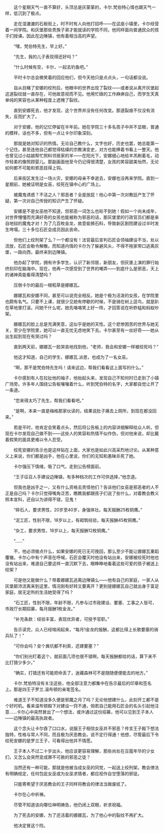 　　这个星期天气一直不算好，头顶总是灰蒙蒙的，卡尔.梵伯特心情也跟天气一样，低沉到了极点。

　　走在湿漉漉的石板街上，时不时有人向他打招呼——在这座小镇里，卡尔经营着一间学院。和灰堡那些贵族子弟才能就读的学院不同，他同样面向普通民众的孩子们授课。因此在边陲镇，他有着相当高的声望。

　　“嘿，梵伯特先生，早上好。”

　　“先生，我的儿子表现得还好吗？”

　　“什么时候有空，卡尔，一起去钓鱼吧。”

　　平时卡尔总会微笑着的回应他们，但今天他只是点点头，一句话都没说。

　　自从目睹了安娜的绞刑后，他眼中的世界出现了裂纹——或者说从离开灰堡起这道裂纹就一直存在，可他故意视而不见。他用忙碌的工作麻痹自己，而学生天真单纯的笑容也从某种程度上遮掩了裂纹。

　　直到安娜死去，他才发现，这个世界并没有任何改变。那道裂痕不仅没有消失，反而扩大了。

　　对于安娜，他的记忆停留在半年前。她在学院三十多名孩子中并不显眼，普通的模样，话也不多，但有一点让卡尔印象深刻。

　　那就是她对知识的热情。无论自己教什么，文字也好，历史也罢，她总能第一个记住。甚至连他自己都觉得枯燥的宗教演变史，对方也能捧着书看上一整天。他也曾见过小姑娘帮忙照料邻居家的羊——在阳光下，安娜细心地给羊羔刷着毛，动作轻柔的像照顾婴儿。那副画面他至今仍记得很清楚，女孩的笑容甜美怡然，无论如何都不可能和邪恶挂得上钩。

　　后来街区发生过一场火灾，安娜的母亲不幸逝去，安娜也没再来学院。直到一星期前，她被证明是女巫，绞死在镇中心的广场上。

　　被魔鬼诱惑？不洁之人？邪恶者？全是放屁！他心中第一次对教廷产生了怀疑，第一次对自己传授的知识产生了怀疑。

　　安娜是不是女巫他不知道，但邪恶一词怎么也轮不到她！假如一个尚未成年，对世界懵懂而充满好奇的女孩也能被称为邪恶的话，那灰堡里的行政官员们都是来自地狱的魔鬼才对！为了几百枚金龙，故意偷换石料，导致新区剧院建设过半时发生垮塌，三十多位石匠会成员因此丧命。

　　但他们上绞刑架了么？一个都没有！法官最后宣判石匠会领袖建设不当，处以流放，石匠会勒令解散。而知道内情的卡尔为了躲避风头，不得不拖家带口逃离灰堡，一路向西，最终来到边陲镇。

　　他办起了学院，拥有许多学生，认识了新邻居，新朋友，但灰堡上演的罪行始终刻印在脑海中。现在，他再一次感受到了世界的嘲弄——到底什么是邪恶，天上的诸神真能看得清楚吗？

　　压倒卡尔的最后一根稻草是娜娜瓦。

　　娜娜瓦和安娜不同，甚至可以说完全相反。她是个极为活泼的女孩，在学院里也颇有名气。只要不上课，就很少见她有停歇的时候，不是骑在树上逗鸟，就是趴在草地里打滚。问她干什么呢，她先咯咯笑上好一阵，才回答说在听蚱蜢和蚂蚁吵架。

　　娜娜瓦的脸上总是充满笑意，这似乎是她的天性。这个悲惨困苦的世界与她无关，至少在学院里，她可以一直无忧无虑地笑下去。卡尔甚至有一丝好奇——她从出生起到现在有哭过吗？

　　直到两天前，娜娜瓦一脸哭丧地找到他，“老师，我会和安娜一样被绞死吗？”

　　他这才知道，自己的学生，娜娜瓦.派恩，也成为了一名女巫。

　　“啊，那不是梵伯特先生吗！请来这边，帮我们看看这上面写的什么。”

　　卡尔感到有人在拉扯他的袖子，他抬起头来，发现自己不知何时已走到了小镇广场旁。许多年人围绕公告板嚷嚷着什么，听到梵伯特的名字，大家都自觉让开了一条道。

　　“您来得太巧了先生，帮我们看看吧。”

　　“是啊，本来一直是梅格那家伙读的，结果说肚子痛去上厕所，到现在都没回来。”

　　若是平时，他肯定会笑着点头，然后将公告板上的内容详细解释给众人听。但现在卡尔发现自己做不到——这些人的笑容和热情不似作伪，但对他来说，却比戴着假笑的面具更难以令人忍受。

　　绞死安娜的告示也是这样贴在上面，大家也是如此兴高采烈地讨论。从某种意义上来说，你们都是凶手，他在心里说，你们的无知和愚昧杀死了她。

　　卡尔强压下情绪，吸了口气，走到公告榜面前。

　　“王子征召人手建设边陲镇，有多种档次的工作可供选择，”他念道。

　　但我也是凶手之一，又有什么资格去责怪他们？告诉他们女巫是邪恶者的人不正是自己吗？卡尔只觉得嘴角泛苦，瞧瞧我都跟孩子们说了些什么，对着教会教义照本宣科，还自以为讲得不错，见鬼！

　　“碎石人，要求男性，20岁至40岁，身强体壮。每天报酬25枚铜鹰。”

　　“泥工匠，性别不限，18岁以上，有砌筑经验，每天报酬45枚铜鹰。”

　　“杂工，要求男性，18岁以上，每天报酬12枚铜鹰。”

　　“……”

　　不，他必须做点什么，如果安娜的死已无可挽回，那么至少不能让娜娜瓦重蹈覆辙。卡尔心中有个声音在呼喊，石匠会覆灭时他没有站出来，安娜被绞死时他也没有站出来，难道自己要这样一直沉默下去，眼睁睁地看着这些可爱的孩子被送上绞架？

　　可是他又能做什么？带着娜娜瓦逃离边陲镇么——他有自己的家庭，一家人从灰堡颠沛流离来到这里，情况刚有好转又要离开？更别提娜娜瓦自己就出身于富足家庭，居无定所的生活她受得了吗？

　　“石工匠，性别不限，年龄不限，凡参与过市政建设、要塞、工事之人皆可，市政厅长期招募，每月报酬1枚金龙。”

　　“补充条款：经验丰富，表现优异者，可授予官职。”

　　告示读完，众人已经喧闹起来，“每月1金龙的报酬，这都比得上长歌要塞的骑兵队了！”

　　“可你会吗？垒个粪坑都不利索，还建要塞？”

　　“你们别光盯着这个，就前面几项也很不错啊，每天报酬都给的话，算下来不比打猎少多少。”

　　“确实，打猎还有可能把命丢了，迷藏森林可不是随随便便能去的地方。”

　　卡尔.梵伯特没有关注这些，他全部注意力都集中在告示最后的印章和签名上。那是四王子罗兰.温布顿的亲笔签名。

　　难道王子不知道没多久便是邪魔之月了吗？无论他想建什么，此刻开工都不是个好时机。看来温布顿殿下对建设一窍不通，倘若自己能用石匠会的名头引起他注意……卡尔心中突然冒出了一个想法，或许通过这份招募，他可以见到王子本人——边陲镇的最高执政者。

　　这个念头让卡尔吞了口口水，说服王子相信女巫并不邪恶？传言王子殿下想法独特，性格与常人不同，而且极为厌恶教会。说不定行得通！他想，尽管最后下令绞死安娜的是罗兰王子，可看得出他并不情愿。

　　王子本人不过二十岁出头，他应该更容易理解，那些尚处在豆蔻年华的少女们，又怎么会突然变成罪不可赦的邪恶之徒？

　　当然还有一种可能，那就是他被当成女巫的同党，一起送上绞刑架。教会律法有明确规定，任何包庇女巫或为女巫求情者，都应视作自甘堕落的邪徒。

　　只能寄希望于厌恶教会的王子同样将教会的律法当做废纸了。

　　卡尔在心中祈祷。

　　尽管不知道该向哪位神明祷告，他仍闭上双眼，祈求祝福。

　　为了死去的安娜，为了还活着的娜娜瓦，为了他心中的裂纹不再扩大。

　　他决定冒这个险。
